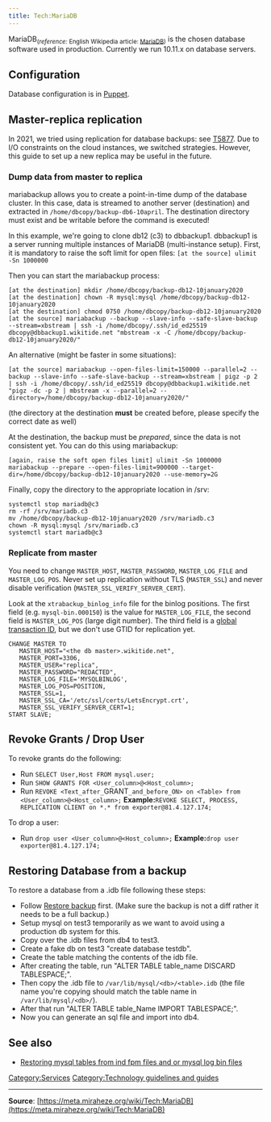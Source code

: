 ```yaml
---
title: Tech:MariaDB
---
```


MariaDB<sub>(*reference:* English Wikipedia article: [MariaDB](https://meta.miraheze.org/wiki/w:MariaDB))</sub> is the chosen database software used in production. Currently we run 10.11.x on database servers.

## Configuration 

Database configuration is in [Puppet](/tech-docs/techpuppet).

## Master-replica replication 

In 2021, we tried using replication for database backups: see [T5877](https://meta.miraheze.org/wiki/phab:T5877). Due to I/O constraints on the cloud instances, we switched strategies. However, this guide to set up a new replica may be useful in the future.

### Dump data from master to replica 

mariabackup allows you to create a point-in-time dump of the database cluster. In this case, data is streamed to another server (destination) and extracted in `/home/dbcopy/backup-db6-10april`. The destination directory must exist and be writable before the command is executed!

In this example, we're going to clone db12 (c3) to dbbackup1. dbbackup1 is a server running multiple instances of MariaDB (multi-instance setup). First, it is mandatory to raise the soft limit for open files:
`[at the source] ulimit -Sn 1000000 `

Then you can start the mariabackup process:
```
[at the destination] mkdir /home/dbcopy/backup-db12-10january2020
[at the destination] chown -R mysql:mysql /home/dbcopy/backup-db12-10january2020
[at the destination] chmod 0750 /home/dbcopy/backup-db12-10january2020
[at the source] mariabackup --backup --slave-info --safe-slave-backup --stream=xbstream | ssh -i /home/dbcopy/.ssh/id_ed25519 dbcopy@dbbackup1.wikitide.net "mbstream -x -C /home/dbcopy/backup-db12-10january2020/"
```

An alternative (might be faster in some situations):
```
[at the source] mariabackup --open-files-limit=150000 --parallel=2 --backup --slave-info --safe-slave-backup --stream=xbstream | pigz -p 2 | ssh -i /home/dbcopy/.ssh/id_ed25519 dbcopy@dbbackup1.wikitide.net "pigz -dc -p 2 | mbstream -x --parallel=2 --directory=/home/dbcopy/backup-db12-10january2020/"
```
(the directory at the destination **must** be created before, please specify the correct date as well)

At the destination, the backup must be *prepared*, since the data is not consistent yet. You can do this using mariabackup:
```
[again, raise the soft open files limit] ulimit -Sn 1000000
mariabackup --prepare --open-files-limit=900000 --target-dir=/home/dbcopy/backup-db12-10january2020 --use-memory=2G
```

Finally, copy the directory to the appropriate location in /srv:
```
systemctl stop mariadb@c3
rm -rf /srv/mariadb.c3
mv /home/dbcopy/backup-db12-10january2020 /srv/mariadb.c3
chown -R mysql:mysql /srv/mariadb.c3
systemctl start mariadb@c3
```

### Replicate from master 

You need to change `MASTER_HOST`, `MASTER_PASSWORD`, `MASTER_LOG_FILE` and `MASTER_LOG_POS`. Never set up replication without TLS (`MASTER_SSL`) and never disable verification (`MASTER_SSL_VERIFY_SERVER_CERT`).

Look at the `xtrabackup_binlog_info` file for the binlog positions. The first field (e.g. `mysql-bin.000150`) is the value for `MASTER_LOG_FILE`, the second field is `MASTER_LOG_POS` (large digit number). The third field is a [global transaction ID](https://mariadb.com/kb/en/gtid/), but we don't use GTID for replication yet.

```
CHANGE MASTER TO 
   MASTER_HOST="<the db master>.wikitide.net", 
   MASTER_PORT=3306, 
   MASTER_USER="replica",  
   MASTER_PASSWORD="REDACTED", 
   MASTER_LOG_FILE='MYSQLBINLOG',
   MASTER_LOG_POS=POSITION,
   MASTER_SSL=1,
   MASTER_SSL_CA='/etc/ssl/certs/LetsEncrypt.crt',
   MASTER_SSL_VERIFY_SERVER_CERT=1;
START SLAVE;
```

## Revoke Grants / Drop User 

To revoke grants do the following:

* Run `SELECT User,Host FROM mysql.user;`
* Run `SHOW GRANTS FOR <User_column>@<Host_column>;`
* Run `REVOKE <Text_after_`GRANT`_and_before_ON> on <Table> from <User_column>@<Host_column>;`
**Example:**`REVOKE SELECT, PROCESS, REPLICATION CLIENT on *.* from exporter@81.4.127.174;`

To drop a user:
* Run `drop user <User_column>@<Host_column>;`
**Example:**`drop user exporter@81.4.127.174;`

## Restoring Database from a backup 

To restore a database from a .idb file following these steps:

* Follow [Restore backup](https://meta.miraheze.org/wiki/Tech:Bacula#Restoring_a_Backup) first. (Make sure the backup is not a diff rather it needs to be a full backup.)
* Setup mysql on test3 temporarily as we want to avoid using a production db system for this.
* Copy over the .idb files from db4 to test3.
* Create a fake db on test3 "create database testdb".
* Create the table matching the contents of the idb file.
* After creating the table, run "ALTER TABLE table_name DISCARD TABLESPACE;".
* Then copy the .idb file to `/var/lib/mysql/<db>/<table>.idb` (the file name you're copying should match the table name in `/var/lib/mysql/<db>/`).
* After that run "ALTER TABLE table_Name IMPORT TABLESPACE;".
* Now you can generate an sql file and import into db4.

## See also 

* [Restoring mysql tables from ind fpm files and or mysql log bin files](https://dba.stackexchange.com/questions/71596/restoring-mysql-tables-from-ibd-frm-and-mysqllogbin-files)

[Category:Services](https://meta.miraheze.org/wiki/Category:Services)
[Category:Technology guidelines and guides](https://meta.miraheze.org/wiki/Category:Technology_guidelines_and_guides)

----
**Source**: [https://meta.miraheze.org/wiki/Tech:MariaDB](https://meta.miraheze.org/wiki/Tech:MariaDB)